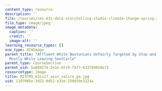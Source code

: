 ```yaml
---
content_type: resource
description: ''
file: /courses/cms-631-data-storytelling-studio-climate-change-spring-2017/11d708be38220d52e32e230d50e3224a_MITCMS_631s17_assn_satire_ga.jpg
file_type: image/jpeg
image_metadata:
  caption: ''
  credit: ''
  image-alt: ''
learning_resource_types: []
ocw_type: OCWImage
parent_title: "Affluent White Bostonians Unfairly Targeted by Stop and Frisk Practices\u2026\
  Mostly While Leaving SoulCycle"
parent_type: CourseSection
parent_uid: 5a80417e-2e1e-07c9-f5f7-633769658e73
resourcetype: Image
title: MITCMS_631s17_assn_satire_ga.jpg
uid: 11d708be-3822-0d52-e32e-230d50e3224a
---
```

